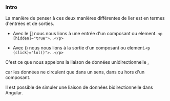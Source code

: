 ###  Intro

La manière de penser à ces deux manières différentes de lier est en termes d'entrées et de sorties.

* Avec le  [] nous nous lions à une entrée d'un composant ou element. `<p [hidden]="true">..</p>`

* Avec  () nous nous lions à la sortie d’un composant ou element.`<p (click)="lol()">..</p>`

C'est ce que nous appelons la liaison de données unidirectionnelle , 

car les données ne circulent que dans un sens, dans ou hors d'un composant.

Il est possible de simuler une liaison de données bidirectionnelle dans Angular.

